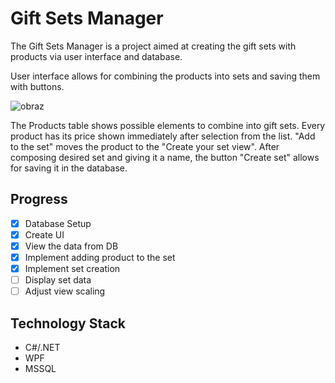# Gift Sets Manager
The Gift Sets Manager is a project aimed at creating the gift sets with products via user interface and database.

User interface allows for combining the products into sets and saving them with buttons.

![obraz](https://github.com/Sztaszko/GiftSets/assets/63360653/ae0c6c2a-a218-4efc-b142-c121149de9af)

The Products table shows possible elements to combine into gift sets. Every product has its price shown immediately after selection from the list.
"Add to the set" moves the product to the "Create your set view". After composing desired set and giving it a name, the button "Create set" allows for saving it in the database.

## Progress
- [x] Database Setup
- [x] Create UI
- [x] View the data from DB
- [x] Implement adding product to the set
- [x] Implement set creation
- [ ] Display set data
- [ ] Adjust view scaling

## Technology Stack
 - C#/.NET
 - WPF
 - MSSQL
